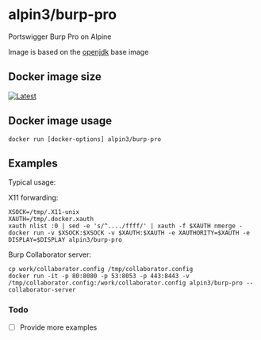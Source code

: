# alpin3/burp-pro

Portswigger Burp Pro on Alpine

Image is based on the [openjdk](https://hub.docker.com/_/openjdk/) base image

## Docker image size

[![Latest](https://badge.imagelayers.io/alpin3/burp-pro.svg)](https://imagelayers.io/?images=alpin3/burp-pro:latest 'latest')

## Docker image usage

```
docker run [docker-options] alpin3/burp-pro
```

## Examples

Typical usage:

X11 forwarding:
```
XSOCK=/tmp/.X11-unix
XAUTH=/tmp/.docker.xauth
xauth nlist :0 | sed -e 's/^..../ffff/' | xauth -f $XAUTH nmerge -
docker run -v $XSOCK:$XSOCK -v $XAUTH:$XAUTH -e XAUTHORITY=$XAUTH -e DISPLAY=$DISPLAY alpin3/burp-pro
```

Burp Collaborator server:
```
cp work/collaborator.config /tmp/collaborator.config
docker run -it -p 80:8080 -p 53:8053 -p 443:8443 -v /tmp/collaborator.config:/work/collaborator.config alpin3/burp-pro --collaborator-server
```

### Todo
- [ ] Provide more examples
